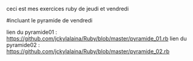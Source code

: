 ceci est mes exercices ruby de jeudi et vendredi

#incluant le pyramide de vendredi

lien du pyramide01 : https://github.com/jckylalaina/Ruby/blob/master/pyramide_01.rb
lien du pyramide02 : https://github.com/jckylalaina/Ruby/blob/master/pyramide_02.rb
